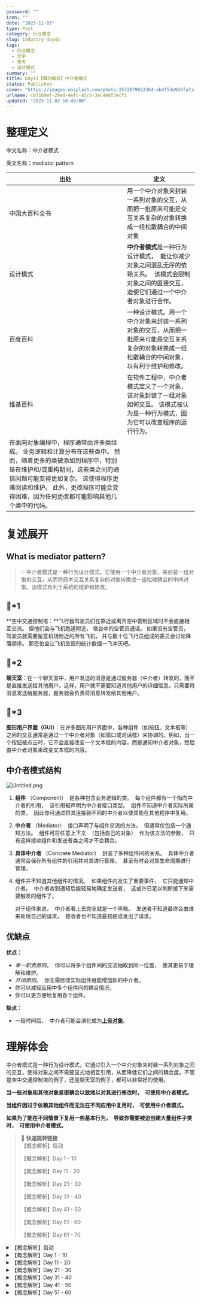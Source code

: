 ```yaml
---
password: ""
icon: ""
date: "2023-11-03"
type: Post
category: 行业概念
slug: industry-day43
tags:
  - 行业概念
  - 文字
  - 思考
  - 设计模式
summary: ""
title: Day43【概念解析】中介者模式
status: Published
cover: "https://images.unsplash.com/photo-1572879023364-ab4f53e9d5fa?ixlib=rb-4.0.3&q=85&fm=jpg&crop=entropy&cs=srgb"
urlname: c971b9ef-29ed-4efc-a5cb-3ec44df3ecf1
updated: "2023-11-03 10:49:00"
---
```


# 整理定义

中文名称：中介者模式

英文名称：mediator pattern

| 出处                                                                                                                                                                                                                                                                            | 定义                                                                                                                                               |
| ------------------------------------------------------------------------------------------------------------------------------------------------------------------------------------------------------------------------------------------------------------------------------- | -------------------------------------------------------------------------------------------------------------------------------------------------- |
| 中国大百科全书                                                                                                                                                                                                                                                                  | 用一个中介对象来封装一系列对象的交互，从而把一批原来可能是交互关系复杂的对象转换成一组松散耦合的中间对象                                           |
| 设计模式                                                                                                                                                                                                                                                                        | **中介者模式**是一种行为设计模式，  能让你减少对象之间混乱无序的依赖关系。  该模式会限制对象之间的直接交互，  迫使它们通过一个中介者对象进行合作。 |
| 百度百科                                                                                                                                                                                                                                                                        | 一种设计模式。用一个中介对象来封装一系列对象的交互，从而把一批原来可能是交互关系复杂的对象转换成一组松散耦合的中间对象，以有利于维护和修改。       |
| 维基百科                                                                                                                                                                                                                                                                        | 在软件工程中，中介者模式定义了一个对象，该对象封装了一组对象如何交互。 该模式被认为是一种行为模式，因为它可以改变程序的运行行为。                  |
| 在面向对象编程中，程序通常由许多类组成。 业务逻辑和计算分布在这些类中。 然而，随着更多的类被添加到程序中，特别是在维护和/或重构期间，这些类之间的通信问题可能变得更加复杂。 这使得程序更难阅读和维护。 此外，更改程序可能会变得困难，因为任何更改都可能影响其他几个类中的代码。 |

# 复述展开

## What is mediator pattern?

> 💡 中介者模式是一种行为设计模式。它使用一个中介者对象，来封装一组对象的交互，从而将原本交互关系复杂的对象转换成一组松散耦合的中间对象。该模式有利于系统的维护和修改。

## 🌰\*1

**空中交通控制塔：**飞行器驾驶员们在靠近或离开空中管制区域时不会直接相互交流。 但他们会与飞机跑道附近， 塔台中的空管员通话。 如果没有空管员， 驾驶员就需要留意机场附近的所有飞机， 并与数十位飞行员组成的委员会讨论降落顺序。 那恐怕会让飞机坠毁的统计数据一飞冲天吧。

## 🌰\*2

**聊天室**：在一个聊天室中，用户发送的消息是通过服务器（中介者）转发的，而不是直接发送给其他用户。这样，用户就不需要知道其他用户的详细信息，只需要将消息发送给服务器，服务器会负责将消息转发给其他用户。

## 🌰\*3

**图形用户界面（GUI）**：在许多图形用户界面中，各种组件（如按钮、文本框等）之间的交互通常是通过一个中介者对象（如窗口或对话框）来协调的。例如，当一个按钮被点击时，它不会直接改变一个文本框的内容，而是通知中介者对象，然后由中介者对象来改变文本框的内容。

## 中介者模式结构

![Untitled.png](https://prod-files-secure.s3.us-west-2.amazonaws.com/dea38628-64dc-40fd-8d17-2efa87e3d554/09d87bc2-a63c-4581-9510-469ca7d986c6/Untitled.png?X-Amz-Algorithm=AWS4-HMAC-SHA256&X-Amz-Content-Sha256=UNSIGNED-PAYLOAD&X-Amz-Credential=AKIAT73L2G45HZZMZUHI%2F20231121%2Fus-west-2%2Fs3%2Faws4_request&X-Amz-Date=20231121T120415Z&X-Amz-Expires=3600&X-Amz-Signature=7dfe9b42e94e42ccbe4e217acacaf26550e7772e2c5f17b1eeed672308ba191c&X-Amz-SignedHeaders=host&x-id=GetObject)

1. **组件** （Component）  是各种包含业务逻辑的类。  每个组件都有一个指向中介者的引用，  该引用被声明为中介者接口类型。  组件不知道中介者实际所属的类，  因此你可通过将其连接到不同的中介者以使其能在其他程序中复用。
2. **中介者** （Mediator）  接口声明了与组件交流的方法，  但通常仅包括一个通知方法。  组件可将任意上下文  （包括自己的对象）  作为该方法的参数，  只有这样接收组件和发送者类之间才不会耦合。
3. **具体中介者** （Concrete Mediator）  封装了多种组件间的关系。  具体中介者通常会保存所有组件的引用并对其进行管理，  甚至有时会对其生命周期进行管理。
4. 组件并不知道其他组件的情况。  如果组件内发生了重要事件，  它只能通知中介者。  中介者收到通知后能轻易地确定发送者，  这或许已足以判断接下来需要触发的组件了。

   对于组件来说，  中介者看上去完全就是一个黑箱。  发送者不知道最终会由谁来处理自己的请求，  接收者也不知道最初是谁发出了请求。

## 优缺点

**优点：**

- _单一职责原则_。  你可以将多个组件间的交流抽取到同一位置，  使其更易于理解和维护。
- _开闭原则_。  你无需修改实际组件就能增加新的中介者。
- 你可以减轻应用中多个组件间的耦合情况。
- 你可以更方便地复用各个组件。

**缺点：**

- 一段时间后，  中介者可能会演化成为[**上帝对象**](https://refactoringguru.cn/antipatterns/god-object)。

# 理解体会

中介者模式是一种行为设计模式，它通过引入一个中介对象来封装一系列对象之间的交互，使得对象之间不需要显式地相互引用，从而降低它们之间的耦合度。不管是空中交通控制塔的例子，还是聊天室的例子，都可以非常好的使用。

**当一些对象和其他对象紧密耦合以致难以对其进行修改时，  可使用中介者模式。**

**当组件因过于依赖其他组件而无法在不同应用中复用时，  可使用中介者模式。**

**如果为了能在不同情景下复用一些基本行为，  导致你需要被迫创建大量组件子类时，  可使用中介者模式。**

> 📌 **快速跳转链接**  
> 【概念解析】启动
>
> 【概念解析】Day 1 - 10
>
> 【概念解析】Day 11 - 20
>
> 【概念解析】Day 21 - 30
>
> 【概念解析】Day 31 - 40
>
> 【概念解析】Day 41 - 50
>
> 【概念解析】Day 51 - 60
>
> 【概念解析】Day 61 - 70

<details>
<summary>【概念解析】启动</summary>

[bookmark](https://kuangyichen.com/article/industry)

[bookmark](https://kuangyichen.com/article/start-industry-100-words)

</details>

<details>
<summary>【概念解析】Day 1 - 10</summary>

[bookmark](https://kuangyichen.com/article/industry-day1)

[bookmark](https://kuangyichen.com/article/industry-day2)

[bookmark](https://kuangyichen.com/article/industry-day3)

[bookmark](https://kuangyichen.com/article/industry-day4)

[bookmark](https://kuangyichen.com/article/industry-day5)

[bookmark](https://kuangyichen.com/article/industry-day6)

[bookmark](https://kuangyichen.com/article/industry-day7)

[bookmark](https://kuangyichen.com/article/industry-day8)

[bookmark](https://kuangyichen.com/article/industry-day9)

[bookmark](https://kuangyichen.com/article/industry-day10)

</details>

<details>
<summary>【概念解析】Day 11 - 20</summary>

[bookmark](https://kuangyichen.com/article/industry-day11)

[bookmark](https://kuangyichen.com/article/industry-day12)

[bookmark](https://kuangyichen.com/article/industry-day13)

[bookmark](https://kuangyichen.com/article/industry-day14)

[bookmark](https://kuangyichen.com/article/industry-day15)

[bookmark](https://kuangyichen.com/article/industry-day16)

[bookmark](https://kuangyichen.com/article/industry-day17)

[bookmark](https://kuangyichen.com/article/industry-day18)

[bookmark](https://kuangyichen.com/article/industry-day19)

[bookmark](https://kuangyichen.com/article/industry-day20)

</details>

<details>
<summary>【概念解析】Day 21 - 30</summary>

[bookmark](https://kuangyichen.com/article/industry-day21)

[bookmark](https://kuangyichen.com/article/industry-day22)

[bookmark](https://kuangyichen.com/article/industry-day23)

[bookmark](https://kuangyichen.com/article/industry-day24)

[bookmark](https://kuangyichen.com/article/industry-day25)

[bookmark](https://kuangyichen.com/article/industry-day26)

[bookmark](https://kuangyichen.com/article/industry-day27)

[bookmark](https://kuangyichen.com/article/industry-day28)

[bookmark](https://kuangyichen.com/article/industry-day29)

[bookmark](https://kuangyichen.com/article/industry-day30)

</details>

<details>
<summary>【概念解析】Day 31 - 40</summary>

[bookmark](https://kuangyichen.com/article/industry-day31)

[bookmark](https://kuangyichen.com/article/industry-day32)

[bookmark](https://kuangyichen.com/article/industry-day33)

[bookmark](https://kuangyichen.com/article/industry-day34)

[bookmark](https://kuangyichen.com/article/industry-day35)

[bookmark](https://kuangyichen.com/article/industry-day36)

[bookmark](https://kuangyichen.com/article/industry-day37)

[bookmark](https://kuangyichen.com/article/industry-day38)

[bookmark](https://kuangyichen.com/article/industry-day39)

[bookmark](https://kuangyichen.com/article/industry-day40)

</details>

<details>
<summary>【概念解析】Day 41 - 50</summary>

[bookmark](https://kuangyichen.com/article/industry-day41)

[bookmark](https://kuangyichen.com/article/industry-day42)

[bookmark](https://kuangyichen.com/article/industry-day43)

[bookmark](https://kuangyichen.com/article/industry-day44)

[bookmark](https://kuangyichen.com/article/industry-day45)

[bookmark](https://kuangyichen.com/article/industry-day46)

[bookmark](https://kuangyichen.com/article/industry-day47)

[bookmark](https://kuangyichen.com/article/industry-day48)

[bookmark](https://kuangyichen.com/article/industry-day49)

[bookmark](https://kuangyichen.com/article/industry-day50)

</details>

<details>
<summary>【概念解析】Day 51 - 60</summary>

[bookmark](https://kuangyichen.com/article/industry-day51)

[bookmark](https://kuangyichen.com/article/industry-day52)

[bookmark](https://kuangyichen.com/article/industry-day53)

[bookmark](https://kuangyichen.com/article/industry-day54)

[bookmark](https://kuangyichen.com/article/industry-day55)

[bookmark](https://kuangyichen.com/article/industry-day56)

[bookmark](https://kuangyichen.com/article/industry-day57)

[bookmark](https://kuangyichen.com/article/industry-day58)

[bookmark](https://kuangyichen.com/article/industry-day59)

</details>
